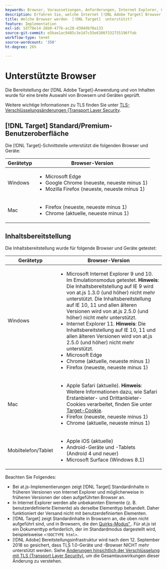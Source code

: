 ```yaml
---
keywords: Browser, Voraussetzungen, Anforderungen, Internet Explorer, Chrome, Firefox, Safari, Android, Oberfläche, Browser0
description: Erfahren Sie, welche Internet [!DNL Adobe Target] Browser die Benutzeroberfläche und die Bereitstellung von Inhalten unterstützen.
title: Welche Browser werden  [!DNL Target]  unterstützt?
feature: Implementation
exl-id: 1d778e14-26b0-477b-ac28-d304db70a133
source-git-commit: e5bae1ac9485c3e1d7c55e6386f332755196ffab
workflow-type: tm+mt
source-wordcount: '350'
ht-degree: 26%

---
```


# Unterstützte Browser

Die Bereitstellung der [!DNL Adobe Target]-Anwendung und von Inhalten wurde für eine breite Auswahl von Browsern und Geräten geprüft.

Weitere wichtige Informationen zu TLS finden Sie unter [TLS-Verschlüsselungsänderungen (Transport Layer Security](tls-transport-layer-security-encryption.md).

## [!DNL Target] Standard/Premium-Benutzeroberfläche

Die [!DNL Target]-Schnittstelle unterstützt die folgenden Browser und Geräte:

| Gerätetyp | Browser-Version |
|--- |--- |
| Windows | <ul><li>Microsoft Edge</li><li>Google Chrome (neueste, neueste minus 1)</li><li>Mozilla Firefox (neueste, neueste minus 1)</li></ul> |
| Mac | <ul><li>Firefox (neueste, neueste minus 1)</li><li>Chrome (aktuelle, neueste minus 1)</li></ul> |

## Inhaltsbereitstellung

Die Inhaltsbereitstellung wurde für folgende Browser und Geräte getestet:

| Gerätetyp | Browser-Version |
|--- |--- |
| Windows | <ul><li>Microsoft Internet Explorer 9 und 10. Im Emulationsmodus getestet. **Hinweis**: Die Inhaltsbereitstellung auf IE 9 wird von at.js 1.3.0 (und höher) nicht mehr unterstützt. Die Inhaltsbereitstellung auf IE 10, 11 und allen älteren Versionen wird von at.js 2.5.0 (und höher) nicht mehr unterstützt.</li><li>Internet Explorer 11. **Hinweis**: Die Inhaltsbereitstellung auf IE 10, 11 und allen älteren Versionen wird von at.js 2.5.0 (und höher) nicht mehr unterstützt.</li><li>Microsoft Edge</li><li>Chrome (aktuelle, neueste minus 1)</li><li>Firefox (neueste, neueste minus 1)</li></ul> |
| Mac | <ul><li>Apple Safari (aktuelle). **Hinweis**: Weitere Informationen dazu, wie Safari Erstanbieter- und Drittanbieter-Cookies verarbeitet, finden Sie unter [Target-Cookie](../implement/client-side/atjs/atjs-cookies.md).</li><li>Firefox (neueste, neueste minus 1)</li><li>Chrome (aktuelle, neueste minus 1)</li></ul> |
| Mobiltelefon/Tablet | <ul><li>Apple iOS (aktuelle)</li><li>Android-Geräte und -Tablets (Android 4 und neuer)</li><li>Microsoft Surface (Windows 8.1)</li></ul> |

Beachten Sie Folgendes:

* Bei at.js-Implementierungen zeigt [!DNL Target] Standardinhalte in früheren Versionen von Internet Explorer und möglicherweise in früheren Versionen der oben aufgeführten Browser an.
* In Internet Explorer werden alle unbekannten Elemente (z. B. benutzerdefinierte Elemente) als derselbe Elementtyp behandelt. Daher funktioniert der Versand nicht mit benutzerdefinierten Elementen.
* [!DNL Target] zeigt Standardinhalte in Browsern an, die oben nicht aufgeführt sind, und in Browsern, die den [Quirks-Modus“ ](https://en.wikipedia.org/wiki/Quirks_mode). Für at.js ist ein Dokumenttyp erforderlich, der im Standardmodus dargestellt wird, beispielsweise `<!DOCTYPE html>`.
* [!DNL Adobe] Bereitstellungsinfrastruktur wird nach dem 12. September 2018 so gesichert, dass TLS 1.0-Geräte und -Browser NICHT mehr unterstützt werden. Siehe [Änderungen hinsichtlich der Verschlüsselung mit TLS (Transport Layer Security)](../before-implement/tls-transport-layer-security-encryption.md), um die Gesamtauswirkungen dieser Änderung zu verstehen.
